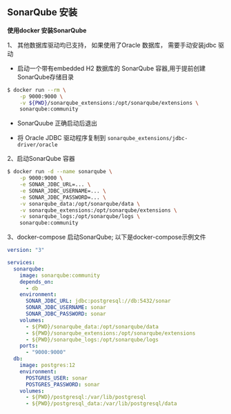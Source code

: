 ## SonarQube 安装

**使用docker 安装SonarQube**

1、 其他数据库驱动均已支持， 如果使用了Oracle 数据库， 需要手动安装jdbc 驱动

-  启动一个带有embedded  H2 数据库的 SonarQube 容器,用于提前创建SonarQube存储目录
  ```bash
  $ docker run --rm \
      -p 9000:9000 \
      -v ${PWD}/sonarqube_extensions:/opt/sonarqube/extensions \
      sonarqube:community
  ```

- SonarQuube 正确启动后退出

- 将 Oracle JDBC 驱动程序复制到 `sonarqube_extensions/jdbc-driver/oracle`

2、启动SonarQube 容器

```bash
$ docker run -d --name sonarqube \
    -p 9000:9000 \
    -e SONAR_JDBC_URL=... \
    -e SONAR_JDBC_USERNAME=... \
    -e SONAR_JDBC_PASSWORD=... \
    -v sonarqube_data:/opt/sonarqube/data \
    -v sonarqube_extensions:/opt/sonarqube/extensions \
    -v sonarqube_logs:/opt/sonarqube/logs \
    sonarqube:community
```

3、docker-compose 启动SonarQube; 以下是docker-compose示例文件

```yaml
version: "3"

services:
  sonarqube:
    image: sonarqube:community
    depends_on:
      - db
    environment:
      SONAR_JDBC_URL: jdbc:postgresql://db:5432/sonar
      SONAR_JDBC_USERNAME: sonar
      SONAR_JDBC_PASSWORD: sonar
    volumes:
      - ${PWD}/sonarqube_data:/opt/sonarqube/data
      - ${PWD}/sonarqube_extensions:/opt/sonarqube/extensions
      - ${PWD}/sonarqube_logs:/opt/sonarqube/logs
    ports:
      - "9000:9000"
  db:
    image: postgres:12
    environment:
      POSTGRES_USER: sonar
      POSTGRES_PASSWORD: sonar
    volumes:
      - ${PWD}/postgresql:/var/lib/postgresql
      - ${PWD}/postgresql_data:/var/lib/postgresql/data

```

